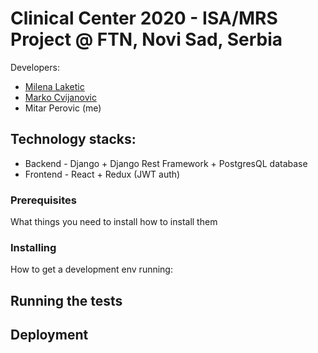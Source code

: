 # Clinical Center 2020 - ISA/MRS Project @ FTN, Novi Sad, Serbia

Developers: 
* [Milena Laketic](https://github.com/specnazm)
* [Marko Cvijanovic](https://github.com/markoc98)
* Mitar Perovic (me)
  

## Technology stacks:  
 * Backend - Django + Django Rest Framework + PostgresQL database
 * Frontend - React + Redux (JWT auth)
  


### Prerequisites

What things you need to install how to install them


### Installing

How to get a development env running: 

## Running the tests


## Deployment



